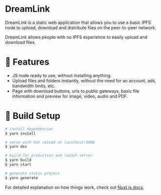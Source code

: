 # DreamLink

DreamLink is a static web application that allows you to use a basic IPFS node to upload, download and distribute files on the peer-to-peer network.

DreamLink allows people with no IPFS experience to easily upload and download files.

# 🍕 Features

- JS node ready to use, without installing anything.
- Upload files and folders instantly, without the need for an account, ads, bandwidth limits, etc.
- Page with download buttons, urls to public gateways, basic file information and preview for image, video, audio and PDF.

# 📖 Build Setup

```bash
# install dependencies
$ yarn install

# serve with hot reload at localhost:3000
$ yarn dev

# build for production and launch server
$ yarn build
$ yarn start

# generate static project
$ yarn generate
```

For detailed explanation on how things work, check out [Nuxt.js docs](https://nuxtjs.org).
